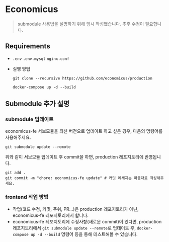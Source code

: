 # Economicus

> submodule 사용법을 설명하기 위해 임시 작성했습니다. 추후 수정이 필요합니다.

## Requirements

- `.env` `.env.mysql` `nginx.conf`
- 실행 방법

  ```shell
  git clone --recursive https://github.com/economicus/production

  docker-compose up -d --build
  ```

## Submodule 추가 설명

### submodule 업데이트

economicus-fe 서브모듈을 최신 버전으로 업데이트 하고 싶은 경우, 다음의 명령어를 사용해주세요.

```shell
git submodule update --remote
```

위와 같이 서브모듈 업데이트 후 commit을 하면, production 레포지토리에 반영됩니다.

```shell
git add .
git commit -m "chore: economicus-fe update" # 커밋 메세지는 마음대로 작성해주세요.
```

### frontend 작업 방법

- 작업(코드 수정, 커밋, 푸쉬, PR...)은 production 레포지토리가 아닌, economicus-fe 레포지토리에서 합니다.
- economicus-fe 레포지토리에 수정사항(새로운 commit)이 있다면, production 레포지토리에서 `git submodule update --remote`로 업데이트 후, `docker-compose up -d --build` 명령어 등을 통해 테스트해볼 수 있습니다.
